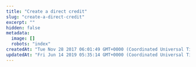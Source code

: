 ```yaml
---
title: "Create a direct credit"
slug: "create-a-direct-credit"
excerpt: ""
hidden: false
metadata: 
  image: []
  robots: "index"
createdAt: "Tue Nov 28 2017 06:01:49 GMT+0000 (Coordinated Universal Time)"
updatedAt: "Fri Jun 14 2019 05:35:14 GMT+0000 (Coordinated Universal Time)"
---
```

